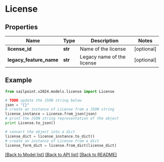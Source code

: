 # License


## Properties

Name | Type | Description | Notes
------------ | ------------- | ------------- | -------------
**license_id** | **str** | Name of the license | [optional] 
**legacy_feature_name** | **str** | Legacy name of the license | [optional] 

## Example

```python
from sailpoint.v2024.models.license import License

# TODO update the JSON string below
json = "{}"
# create an instance of License from a JSON string
license_instance = License.from_json(json)
# print the JSON string representation of the object
print License.to_json()

# convert the object into a dict
license_dict = license_instance.to_dict()
# create an instance of License from a dict
license_form_dict = license.from_dict(license_dict)
```
[[Back to Model list]](../README.md#documentation-for-models) [[Back to API list]](../README.md#documentation-for-api-endpoints) [[Back to README]](../README.md)


